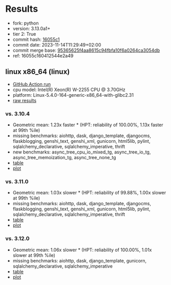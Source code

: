 # Results

- fork: python
- version: 3.13.0a1+
- tier 2: True
- commit hash: [16055c1](https://github.com/python/cpython/commit/16055c1)
- commit date: 2023-11-14T11:29:49+02:00
- commit merge base: [95365625f4aa8615c94fbfa10f6a0264ca3054db](https://github.com/python/cpython/commit/95365625f4aa8615c94fbfa10f6a0264ca3054db)
- ref: 16055c160412544e2a49

## linux x86_64 (linux)

- [GitHub Action run](https://github.com/faster-cpython/benchmarking/actions/runs/6863448890)
- cpu model: Intel(R) Xeon(R) W-2255 CPU @ 3.70GHz
- platform: Linux-5.4.0-164-generic-x86_64-with-glibc2.31
- [raw results](bm-20231114-linux-x86_64-python-16055c160412544e2a49-3.13.0a1%2B-16055c1.json)

### vs. 3.10.4

- Geometric mean: 1.23x faster \* (HPT: reliability of 100.00%, 1.13x faster at 99th %ile)
- missing benchmarks: aiohttp, dask, django_template, djangocms, flaskblogging, genshi_text, genshi_xml, gunicorn, html5lib, pylint, sqlalchemy_declarative, sqlalchemy_imperative, thrift
- new benchmarks: async_tree_cpu_io_mixed_tg, async_tree_io_tg, async_tree_memoization_tg, async_tree_none_tg
- [table](bm-20231114-linux-x86_64-python-16055c160412544e2a49-3.13.0a1%2B-16055c1-vs-3.10.4.md)
- [plot](bm-20231114-linux-x86_64-python-16055c160412544e2a49-3.13.0a1%2B-16055c1-vs-3.10.4.png)

### vs. 3.11.0

- Geometric mean: 1.03x slower \* (HPT: reliability of 99.88%, 1.00x slower at 99th %ile)
- missing benchmarks: aiohttp, dask, django_template, djangocms, flaskblogging, genshi_text, genshi_xml, gunicorn, html5lib, pylint, sqlalchemy_declarative, sqlalchemy_imperative, thrift
- [table](bm-20231114-linux-x86_64-python-16055c160412544e2a49-3.13.0a1%2B-16055c1-vs-3.11.0.md)
- [plot](bm-20231114-linux-x86_64-python-16055c160412544e2a49-3.13.0a1%2B-16055c1-vs-3.11.0.png)

### vs. 3.12.0

- Geometric mean: 1.06x slower \* (HPT: reliability of 100.00%, 1.01x slower at 99th %ile)
- missing benchmarks: aiohttp, dask, django_template, gunicorn, sqlalchemy_declarative, sqlalchemy_imperative
- [table](bm-20231114-linux-x86_64-python-16055c160412544e2a49-3.13.0a1%2B-16055c1-vs-3.12.0.md)
- [plot](bm-20231114-linux-x86_64-python-16055c160412544e2a49-3.13.0a1%2B-16055c1-vs-3.12.0.png)

